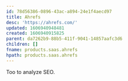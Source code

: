 ```yaml
---
id: 78d56386-0896-43ac-a894-24e1f4aecd97
title: Ahrefs
desc: 'https://ahrefs.com/'
updated: 1606940948481
created: 1606940915825
parent: da7262b9-88b5-411f-9041-14857aafc3d6
children: []
fname: products.saas.ahrefs
hpath: products.saas.ahrefs
---
```

Too to analyze SEO.

